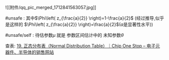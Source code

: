 

![[附件/qq_pic_merged_1712841563057.jpg]]

#unsafe : 其中$\Phi\left( z_{\frac{a}{2}} \right)=1-\frac{a}{2}$ (经过推导,似乎是这样的 $\Phi\left( z_{\frac{a}{2}} \right)=\frac{a}{2}$($a$是显著性水平))

#unsafe/self : 待估参数$\mu$ 就是 参数区间估计中的 未知参数$\theta$

查表: [19. 正态分布表（Normal Distribution Table）｜Chip One Stop – 电子元器件、半导体的销售网站](https://www.chip1stop.com/sp/knowledge/019_normal-distribution-table_zh)
